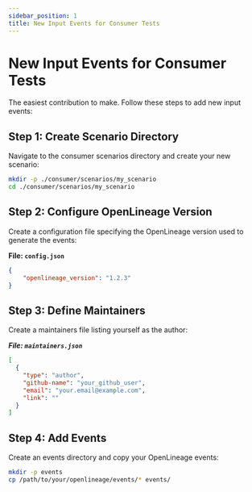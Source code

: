 ```yaml
---
sidebar_position: 1
title: New Input Events for Consumer Tests
---
```


# New Input Events for Consumer Tests

The easiest contribution to make. Follow these steps to add new input events:

## Step 1: Create Scenario Directory
Navigate to the consumer scenarios directory and create your new scenario:

```bash
mkdir -p ./consumer/scenarios/my_scenario
cd ./consumer/scenarios/my_scenario
```

## Step 2: Configure OpenLineage Version
Create a configuration file specifying the OpenLineage version used to generate the events:

**File: `config.json`**
```json
{
    "openlineage_version": "1.2.3"
}
```

## Step 3: Define Maintainers
Create a maintainers file listing yourself as the author:

***File: `maintainers.json`***

```json
[
  {
    "type": "author",
    "github-name": "your_github_user",
    "email": "your.email@example.com",
    "link": ""
  }
]
```


## Step 4: Add Events
Create an events directory and copy your OpenLineage events:

```bash
mkdir -p events
cp /path/to/your/openlineage/events/* events/
```
